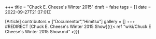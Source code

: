 +++
title = "Chuck E. Cheese's Winter 2015"
draft = false
tags = []
date = 2022-09-27T21:37:01Z

[Article]
contributors = ["Documentor","Himitsu"]
gallery = []
+++
#REDIRECT [Chuck E. Cheese's Winter 2015 Show]({{< ref "wiki/Chuck E Cheese's Winter 2015 Show.md" >}})
